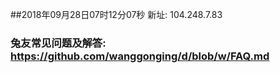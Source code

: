 ##2018年09月28日07时12分07秒 新址: 104.248.7.83
### 兔友常见问题及解答: https://github.com/wanggonging/d/blob/w/FAQ.md
